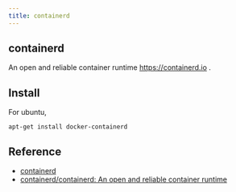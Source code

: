 ```yaml
---
title: containerd
---
```


## containerd
An open and reliable container runtime https://containerd.io .

## Install

For ubuntu,

```
apt-get install docker-containerd
```

## Reference
* [containerd](https://containerd.io/)
* [containerd/containerd: An open and reliable container runtime](https://github.com/containerd/containerd)
